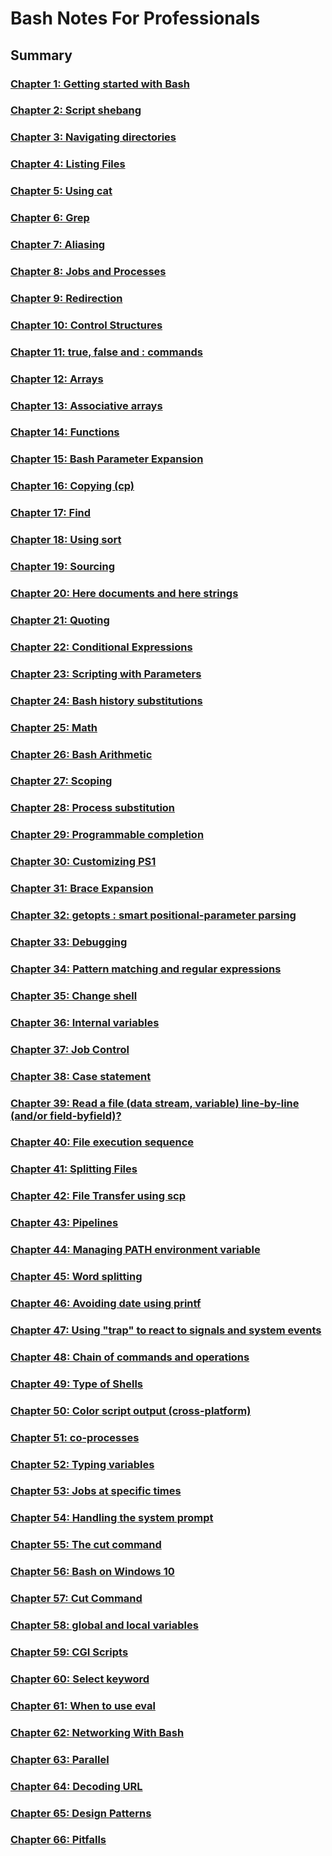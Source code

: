 # Bash Notes For Professionals

## Summary

### [Chapter 1: Getting started with Bash](./BashNotesForProfessionals/Chapter1-Getting-started-with-Bash.md)
### [Chapter 2: Script shebang](./BashNotesForProfessionals/Chapter2-Script-shebang.md)
### [Chapter 3: Navigating directories](./BashNotesForProfessionals/Chapter3-Navigating-directories.md)
### [Chapter 4: Listing Files](./BashNotesForProfessionals/Chapter4-Listing-Files.md)
### [Chapter 5: Using cat](./BashNotesForProfessionals/Chapter5-Using-cat.md)
### [Chapter 6: Grep](./BashNotesForProfessionals/Chapter6-Grep.md)
### [Chapter 7: Aliasing](./BashNotesForProfessionals/Chapter7-Aliasing.md)
### [Chapter 8: Jobs and Processes](./BashNotesForProfessionals/Chapter8-Jobs-and-Processes.md)
### [Chapter 9: Redirection](./BashNotesForProfessionals/Chapter9-Redirection.md)
### [Chapter 10: Control Structures](./BashNotesForProfessionals/Chapter10-Control-Structures.md)
### [Chapter 11: true, false and : commands](./BashNotesForProfessionals/Chapter11-true-false-and-commands.md)
### [Chapter 12: Arrays](./BashNotesForProfessionals/Chapter12-Arrays.md)
### [Chapter 13: Associative arrays](./BashNotesForProfessionals/Chapter13-Associative-arrays.md)
### [Chapter 14: Functions](./BashNotesForProfessionals/Chapter14-Functions.md)
### [Chapter 15: Bash Parameter Expansion](./BashNotesForProfessionals/Chapter15-Bash-Parameter-Expansion.md)
### [Chapter 16: Copying (cp)](./BashNotesForProfessionals/Chapter16-Copying-(cp).md)
### [Chapter 17: Find](./BashNotesForProfessionals/Chapter17-Find.md)
### [Chapter 18: Using sort](./BashNotesForProfessionals/Chapter18-Using-sort.md)
### [Chapter 19: Sourcing](./BashNotesForProfessionals/Chapter19-Sourcing.md)
### [Chapter 20: Here documents and here strings](./BashNotesForProfessionals/Chapter20-Here-documents-and-here-strings.md)
### [Chapter 21: Quoting](./BashNotesForProfessionals/Chapter21-Quoting.md)
### [Chapter 22: Conditional Expressions](./BashNotesForProfessionals/Chapter22-Conditional-Expressions.md)
### [Chapter 23: Scripting with Parameters](./BashNotesForProfessionals/Chapter23-Scripting-with-Parameters.md)
### [Chapter 24: Bash history substitutions](./BashNotesForProfessionals/Chapter24-Bash-history-substitutions.md)
### [Chapter 25: Math](./BashNotesForProfessionals/Chapter25-Math.md)
### [Chapter 26: Bash Arithmetic](./BashNotesForProfessionals/Chapter26-Bash-Arithmetic.md)
### [Chapter 27: Scoping](./BashNotesForProfessionals/Chapter27-Scoping.md)
### [Chapter 28: Process substitution](./BashNotesForProfessionals/Chapter28-Process-substitution.md)
### [Chapter 29: Programmable completion](./BashNotesForProfessionals/Chapter29-Programmable-completion.md)
### [Chapter 30: Customizing PS1](./BashNotesForProfessionals/Chapter30-Customizing-PS1.md)
### [Chapter 31: Brace Expansion](./BashNotesForProfessionals/Chapter31-Brace-Expansion.md)
### [Chapter 32: getopts : smart positional-parameter parsing](./BashNotesForProfessionals/Chapter32-getopts-smart-positionalparameter-parsing.md)
### [Chapter 33: Debugging](./BashNotesForProfessionals/Chapter33-Debugging.md)
### [Chapter 34: Pattern matching and regular expressions](./BashNotesForProfessionals/Chapter34-Pattern-matching-and-regular-expressions.md)
### [Chapter 35: Change shell](./BashNotesForProfessionals/Chapter35-Change-shell.md)
### [Chapter 36: Internal variables](./BashNotesForProfessionals/Chapter36-Internal-variables.md)
### [Chapter 37: Job Control](./BashNotesForProfessionals/Chapter37-Job-Control.md)
### [Chapter 38: Case statement](./BashNotesForProfessionals/Chapter38-Case-statement.md)
### [Chapter 39: Read a file (data stream, variable) line-by-line (and/or field-byfield)?](./BashNotesForProfessionals/Chapter39-Read-a-file-line-by-line.md)
### [Chapter 40: File execution sequence](./BashNotesForProfessionals/Chapter40-File-execution-sequence.md)
### [Chapter 41: Splitting Files](./BashNotesForProfessionals/Chapter41-Splitting-Files.md)
### [Chapter 42: File Transfer using scp](./BashNotesForProfessionals/Chapter42-File-Transfer-using-scp.md)
### [Chapter 43: Pipelines](./BashNotesForProfessionals/Chapter43-Pipelines.md)
### [Chapter 44: Managing PATH environment variable](./BashNotesForProfessionals/Chapter44-Managing-PATH-environment-variable.md)
### [Chapter 45: Word splitting](./BashNotesForProfessionals/Chapter45-Word-splitting.md)
### [Chapter 46: Avoiding date using printf](./BashNotesForProfessionals/Chapter46-Avoiding-date-using-printf.md)
### [Chapter 47: Using "trap" to react to signals and system events](./BashNotesForProfessionals/Chapter47-Using-trap-to-react-to-signals-and-system-events.md)
### [Chapter 48: Chain of commands and operations](./BashNotesForProfessionals/Chapter48-Chain-of-commands-and-operations.md)
### [Chapter 49: Type of Shells](./BashNotesForProfessionals/Chapter49-Type-of-Shells.md)
### [Chapter 50: Color script output (cross-platform)](./BashNotesForProfessionals/Chapter50-Color-script-output-(crossplatform).md)
### [Chapter 51: co-processes](./BashNotesForProfessionals/Chapter51-co-processes.md)
### [Chapter 52: Typing variables](./BashNotesForProfessionals/Chapter52-Typing-variables.md)
### [Chapter 53: Jobs at specific times](./BashNotesForProfessionals/Chapter53-Jobs-at-specific-times.md)
### [Chapter 54: Handling the system prompt](./BashNotesForProfessionals/Chapter54-Handling-the-system-prompt.md)
### [Chapter 55: The cut command](./BashNotesForProfessionals/Chapter55-The-cut-command.md)
### [Chapter 56: Bash on Windows 10](./BashNotesForProfessionals/Chapter56-Bash-on-Windows-10.md)
### [Chapter 57: Cut Command](./BashNotesForProfessionals/Chapter57-Cut-Command.md)
### [Chapter 58: global and local variables](./BashNotesForProfessionals/Chapter58-global-and-local-variables.md)
### [Chapter 59: CGI Scripts](./BashNotesForProfessionals/Chapter59-CGI-Scripts.md)
### [Chapter 60: Select keyword](./BashNotesForProfessionals/Chapter60-Select-keyword.md)
### [Chapter 61: When to use eval](./BashNotesForProfessionals/Chapter61-When-to-use-eval.md)
### [Chapter 62: Networking With Bash](./BashNotesForProfessionals/Chapter62-Networking-With-Bash.md)
### [Chapter 63: Parallel](./BashNotesForProfessionals/Chapter63-Parallel.md)
### [Chapter 64: Decoding URL](./BashNotesForProfessionals/Chapter64-Decoding-URL.md)
### [Chapter 65: Design Patterns](./BashNotesForProfessionals/Chapter65-Design-Patterns.md)
### [Chapter 66: Pitfalls](./BashNotesForProfessionals/Chapter66-Pitfalls.md)